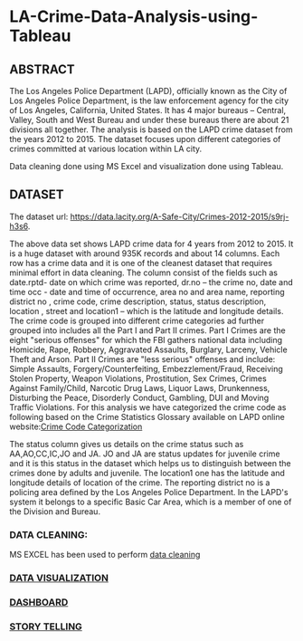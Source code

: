 # LA-Crime-Data-Analysis-using-Tableau
## ABSTRACT
The Los Angeles Police Department (LAPD), officially known as the City of Los Angeles Police Department, is the law enforcement agency for the city of Los Angeles, California, United States. It has 4 major bureaus – Central, Valley, South and West Bureau and under these bureaus there are about 21 divisions all together. The analysis is based on the LAPD crime dataset from the years 2012 to 2015. The dataset focuses upon different categories of crimes committed at various location within LA city.

Data cleaning done using MS Excel and visualization done using Tableau.

## DATASET 
The dataset url: https://data.lacity.org/A-Safe-City/Crimes-2012-2015/s9rj-h3s6.

The above data set shows LAPD crime data for 4 years from 2012 to 2015. It is a huge dataset with around 935K records and about 14 columns. Each row has a crime data and it is one of the cleanest dataset that requires minimal effort in data cleaning. The column consist of the fields such as date.rptd- date on which crime was reported,  dr.no – the crime no, date and time occ -  date and time of occurrence, area no and area name, reporting district no , crime code, crime description, status, status description,  location , street 	and location1 – which is the latitude and longitude details.
The crime code is grouped into different crime categories ad further grouped into  includes all the Part I and Part II crimes. Part I Crimes are the eight "serious offenses" for which the FBI gathers national data including Homicide, Rape, Robbery, Aggravated Assaults, Burglary, Larceny, Vehicle Theft and Arson. Part II Crimes are "less serious" offenses and include: Simple Assaults, Forgery/Counterfeiting, Embezzlement/Fraud, Receiving Stolen Property, Weapon Violations, Prostitution, Sex Crimes, Crimes Against Family/Child, Narcotic Drug Laws, Liquor Laws, Drunkenness, Disturbing the Peace, Disorderly Conduct, Gambling, DUI and Moving Traffic Violations. For this analysis we have categorized the crime code as following based on the Crime Statistics Glossary available on LAPD online website:[Crime Code Categorization](https://github.com/priyanka21sk/LA-Crime-Data-Analysis-using-Tableau/blob/master/Categorization%20of%20Crime%20code.pdf)

The status column gives us details on the crime status such as AA,AO,CC,IC,JO and JA. JO and JA are status updates for juvenile crime and it is this status in the dataset which helps us to distinguish between the crimes done by adults and juvenile. The location1 one has the latitude and longitude details of location of the crime. The reporting district no is a policing area defined by the Los Angeles Police Department.  In the LAPD's system it belongs to a specific Basic Car Area, which is a member of one of the Division and Bureau.

### DATA CLEANING:

MS EXCEL has been used to perform [data cleaning](https://github.com/priyanka21sk/LA-Crime-Data-Analysis-using-Tableau/blob/master/Data_cleaning.pdf)

### [DATA VISUALIZATION](https://github.com/priyanka21sk/LA-Crime-Data-Analysis-using-Tableau/blob/master/Visuaization_Insights.pdf)

### [DASHBOARD](https://github.com/priyanka21sk/LA-Crime-Data-Analysis-using-Tableau/blob/master/Dashboard.pdf)

### [STORY TELLING](https://github.com/priyanka21sk/LA-Crime-Data-Analysis-using-Tableau)

